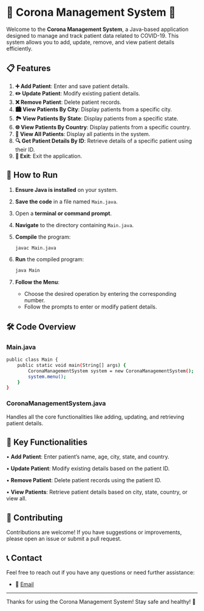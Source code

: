 # 🎉 Corona Management System 🎉

Welcome to the **Corona Management System**, a Java-based application designed to manage and track patient data related to COVID-19. This system allows you to add, update, remove, and view patient details efficiently.

## 📋 Features

1. **➕ Add Patient**: Enter and save patient details.
2. **✏️ Update Patient**: Modify existing patient details.
3. **❌ Remove Patient**: Delete patient records.
4. **🏙️ View Patients By City**: Display patients from a specific city.
5. **🏞️ View Patients By State**: Display patients from a specific state.
6. **🌐 View Patients By Country**: Display patients from a specific country.
7. **📑 View All Patients**: Display all patients in the system.
8. **🔍 Get Patient Details By ID**: Retrieve details of a specific patient using their ID.
9. **🚪 Exit**: Exit the application.

## 🚀 How to Run

1. **Ensure Java is installed** on your system.
2. **Save the code** in a file named `Main.java`.
3. Open a **terminal or command prompt**.
4. **Navigate** to the directory containing `Main.java`.
5. **Compile** the program:
    ```bash
    javac Main.java
    ```
6. **Run** the compiled program:
    ```bash
    java Main
    ```

2. **Follow the Menu**:
    - Choose the desired operation by entering the corresponding number.
    - Follow the prompts to enter or modify patient details.

## 🛠️ Code Overview

### Main.java

```bash
public class Main {
    public static void main(String[] args) {
        CoronaManagementSystem system = new CoronaManagementSystem();
        system.menu();
    }
}
```

### CoronaManagementSystem.java

Handles all the core functionalities like adding, updating, and retrieving patient details.

## 🌟 Key Functionalities

•     **Add Patient**: Enter patient’s name, age, city, state, and country.

•     **Update Patient**: Modify existing details based on the patient ID.

•     **Remove Patient**: Delete patient records using the patient ID.

•	**View Patients**: Retrieve patient details based on city, state, country, or view all.

## 🤝 Contributing

Contributions are welcome! If you have suggestions or improvements, please open an issue or submit a pull request.

## 📞 Contact

Feel free to reach out if you have any questions or need further assistance:
- 📧 [Email](mailto:soojal.kumar.gangooja@gmail.com)

---

Thanks for using the Corona Management System! Stay safe and healthy! 💪











